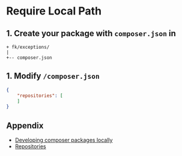 # Require Local Path

## 1. Create your package with `composer.json` in

```text
+ fk/exceptions/
|
+-- composer.json
```

## 1. Modify `/composer.json`

```json
{
    "repositories": [
    ]
}
```

## Appendix

- [Developing composer packages locally](https://johannespichler.com/developing-composer-packages-locally/)
- [Repositories](https://getcomposer.org/doc/05-repositories.md)